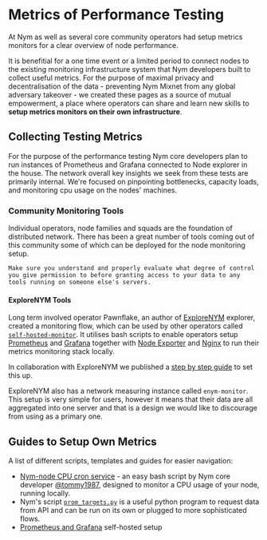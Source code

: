 # Metrics of Performance Testing

At Nym as well as several core community operators had setup metrics monitors for a clear overview of node performance.

It is benefitial for a one time event or a limited period to connect nodes to the existing monitoring infrastructure system that Nym developers built to collect useful metrics. For the purpose of maximal privacy and decentralisation of the data - preventing Nym Mixnet from any global adversary takeover - we created these pages as a source of mutual empowerment, a place where operators can share and learn new skills to **setup metrics monitors on their own infrastructure**.

## Collecting Testing Metrics

For the purpose of the performance testing Nym core developers plan to run instances of Prometheus and Grafana connected to Node explorer in the house. The network overall key insights we seek from these tests are primarily internal. We're focused on pinpointing bottlenecks, capacity loads, and monitoring cpu usage on the nodes' machines.

### Community Monitoring Tools

Individual operators, node families and squads are the foundation of distributed network. There has been a great number of tools coming out of this community some of which can be deployed for the node monitoring setup.

```admonish warning
Make sure you understand and properly evaluate what degree of control you give permission to before granting access to your data to any tools running on someone else's servers.
```

#### ExploreNYM Tools

Long term involved operator Pawnflake, an author of [ExploreNYM](https://explorenym.net/) explorer, created a monitoring flow, which can be used by other operators called [`self-hosted-monitor`](https://github.com/ExploreNYM/self-hosted-monitor). It utilises bash scripts to enable operators setup [Prometheus](https://github.com/ExploreNYM/self-hosted-monitor/blob/main/prometheus.sh) and [Grafana](https://github.com/ExploreNYM/self-hosted-monitor/blob/main/grafana.sh) together with [Node Exporter](https://github.com/ExploreNYM/self-hosted-monitor/blob/main/node-exporter.sh) and [Nginx](https://github.com/ExploreNYM/self-hosted-monitor/blob/main/nginx-certbot.sh) to run their metrics monitoring stack locally.

In collaboration with ExploreNYM we published a [step by step guide](prometheus-grafana.md#explorenym-templates) to set this up.

ExploreNYM also has a network measuring instance called `enym-monitor`. This setup is very simple for users, however it means that their data are all aggregated into one server and that is a design we would like to discourage from using as a primary one.

## Guides to Setup Own Metrics

A list of different scripts, templates and guides for easier navigation:

* [Nym-node CPU cron service](https://gist.github.com/tommyv1987/97e939a7adf491333d686a8eaa68d4bd) - an easy bash script by Nym core developer [@tommy1987](https://gist.github.com/tommyv1987), designed to monitor a CPU usage of your node, running locally.
* Nym's script [`prom_targets.py`](https://github.com/nymtech/nym/blob/promethus-is-our-friend/scripts/prom_targets.py) is a useful python program to request data from API and can be run on its own or plugged to more sophisticated flows.
* [Prometheus and Grafana](prometheus-grafana.md) self-hosted setup
